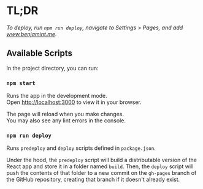 # TL;DR

*To deploy, run `npm run deploy`, navigate to Settings > Pages, and add www.benjamint.me.*

## Available Scripts

In the project directory, you can run:

### `npm start`

Runs the app in the development mode.\
Open [http://localhost:3000](http://localhost:3000) to view it in your browser.

The page will reload when you make changes.\
You may also see any lint errors in the console.

### `npm run deploy`

Runs `predeploy` and `deploy` scripts defined in `package.json`.

Under the hood, the `predeploy` script will build a distributable version of the React app and store it in a folder named `build`.
Then, the `deploy` script will push the contents of that folder to a new commit on the `gh-pages` branch of the GitHub repository, creating that branch if it doesn't already exist.
